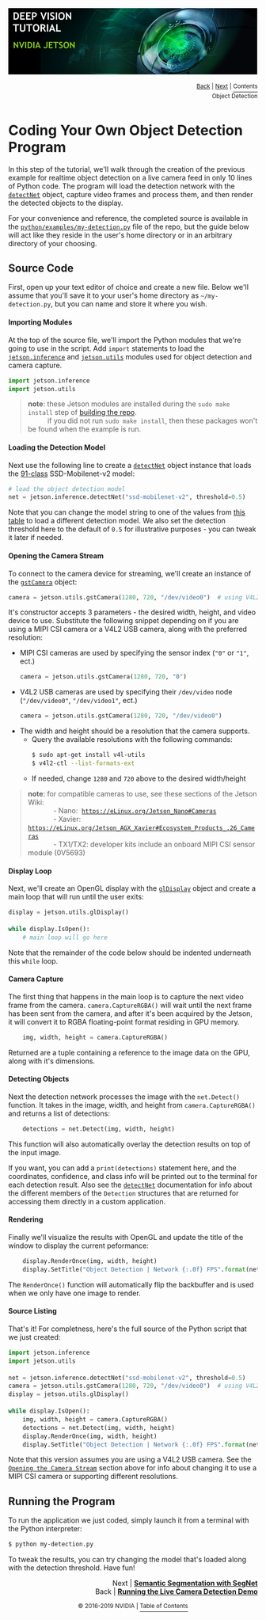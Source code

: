 <img src="https://github.com/dusty-nv/jetson-inference/raw/master/docs/images/deep-vision-header.jpg">
<p align="right"><sup><a href="detectnet-camera-2.md">Back</a> | <a href="segnet-console-2.md">Next</a> | </sup><a href="../README.md#hello-ai-world"><sup>Contents</sup></a>
<br/>
<sup>Object Detection</sup></p>

# Coding Your Own Object Detection Program

In this step of the tutorial, we'll walk through the creation of the previous example for realtime object detection on a live camera feed in only 10 lines of Python code.  The program will load the detection network with the [`detectNet`](https://rawgit.com/dusty-nv/jetson-inference/python/docs/html/python/jetson.inference.html#detectNet) object, capture video frames and process them, and then render the detected objects to the display.

For your convenience and reference, the completed source is available in the [`python/examples/my-detection.py`](../python/examples/my-detection.py) file of the repo, but the guide below will act like they reside in the user's home directory or in an arbitrary directory of your choosing.

## Source Code

First, open up your text editor of choice and create a new file.  Below we'll assume that you'll save it to your user's home directory as `~/my-detection.py`, but you can name and store it where you wish.

#### Importing Modules

At the top of the source file, we'll import the Python modules that we're going to use in the script.  Add `import` statements to load the [`jetson.inference`](https://rawgit.com/dusty-nv/jetson-inference/python/docs/html/python/jetson.inference.html) and [`jetson.utils`](https://rawgit.com/dusty-nv/jetson-inference/python/docs/html/python/jetson.utils.html) modules used for object detection and camera capture.

``` python
import jetson.inference
import jetson.utils
```

> **note**:  these Jetson modules are installed during the `sudo make install` step of [building the repo](building-repo-2.md#compiling-the-project).  
> &nbsp;&nbsp;&nbsp;&nbsp;&nbsp;&nbsp;&nbsp;&nbsp;&nbsp;&nbsp;if you did not run `sudo make install`, then these packages won't be found when the example is run.  

#### Loading the Detection Model

Next use the following line to create a [`detectNet`](https://rawgit.com/dusty-nv/jetson-inference/python/docs/html/python/jetson.inference.html#detectNet) object instance that loads the [91-class](../data/networks/ssd_coco_labels.txt) SSD-Mobilenet-v2 model:

``` python
# load the object detection model
net = jetson.inference.detectNet("ssd-mobilenet-v2", threshold=0.5)
```

Note that you can change the model string to one of the values from [this table](detectnet-console-2.md#pre-trained-detection-models-available) to load a different detection model.  We also set the detection threshold here to the default of `0.5` for illustrative purposes - you can tweak it later if needed.

#### Opening the Camera Stream

To connect to the camera device for streaming, we'll create an instance of the [`gstCamera`](https://rawgit.com/dusty-nv/jetson-inference/pytorch/docs/html/python/jetson.utils.html#gstCamera) object:

``` python
camera = jetson.utils.gstCamera(1280, 720, "/dev/video0")  # using V4L2
```

It's constructor accepts 3 parameters - the desired width, height, and video device to use.  Substitute the following snippet depending on if you are using a MIPI CSI camera or a V4L2 USB camera, along with the preferred resolution:

- MIPI CSI cameras are used by specifying the sensor index (`"0"` or `"1"`, ect.)  
	``` python
	camera = jetson.utils.gstCamera(1280, 720, "0")
	```
- V4L2 USB cameras are used by specifying their `/dev/video` node (`"/dev/video0"`, `"/dev/video1"`, ect.)  
	``` python
	camera = jetson.utils.gstCamera(1280, 720, "/dev/video0")
	```
- The width and height should be a resolution that the camera supports.
     - Query the available resolutions with the following commands:  
          ``` bash
          $ sudo apt-get install v4l-utils
          $ v4l2-ctl --list-formats-ext
          ```
	- If needed, change `1280` and `720` above to the desired width/height

> **note**:  for compatible cameras to use, see these sections of the Jetson Wiki: <br/>
> &nbsp;&nbsp;&nbsp;&nbsp;&nbsp;&nbsp;&nbsp;&nbsp;&nbsp;&nbsp;&nbsp;&nbsp;&nbsp;- Nano:&nbsp;&nbsp;[`https://eLinux.org/Jetson_Nano#Cameras`](https://elinux.org/Jetson_Nano#Cameras) <br/>
> &nbsp;&nbsp;&nbsp;&nbsp;&nbsp;&nbsp;&nbsp;&nbsp;&nbsp;&nbsp;&nbsp;&nbsp;&nbsp;- Xavier:  [`https://eLinux.org/Jetson_AGX_Xavier#Ecosystem_Products_.26_Cameras`](https://elinux.org/Jetson_AGX_Xavier#Ecosystem_Products_.26_Cameras) <br/>
> &nbsp;&nbsp;&nbsp;&nbsp;&nbsp;&nbsp;&nbsp;&nbsp;&nbsp;&nbsp;&nbsp;&nbsp;&nbsp;- TX1/TX2:  developer kits include an onboard MIPI CSI sensor module (0V5693)<br/>

#### Display Loop

Next, we'll create an OpenGL display with the [`glDisplay`](https://rawgit.com/dusty-nv/jetson-inference/pytorch/docs/html/python/jetson.utils.html#glDisplay) object and create a main loop that will run until the user exits:

``` python
display = jetson.utils.glDisplay()

while display.IsOpen():
	# main loop will go here
```

Note that the remainder of the code below should be indented underneath this `while` loop.

#### Camera Capture

The first thing that happens in the main loop is to capture the next video frame from the camera.  `camera.CaptureRGBA()` will wait until the next frame has been sent from the camera, and after it's been acquired by the Jetson, it will convert it to RGBA floating-point format residing in GPU memory.

``` python
	img, width, height = camera.CaptureRGBA()
```

Returned are a tuple containing a reference to the image data on the GPU, along with it's dimensions.

#### Detecting Objects

Next the detection network processes the image with the `net.Detect()` function.  It takes in the image, width, and height from `camera.CaptureRGBA()` and returns a list of detections:

``` python
	detections = net.Detect(img, width, height)
```

This function will also automatically overlay the detection results on top of the input image.

If you want, you can add a `print(detections)` statement here, and the coordinates, confidence, and class info will be printed out to the terminal for each detection result.  Also see the [`detectNet`](https://rawgit.com/dusty-nv/jetson-inference/python/docs/html/python/jetson.inference.html#detectNet) documentation for info about the different members of the `Detection` structures that are returned for accessing them directly in a custom application.

#### Rendering

Finally we'll visualize the results with OpenGL and update the title of the window to display the current peformance:

``` python
	display.RenderOnce(img, width, height)
	display.SetTitle("Object Detection | Network {:.0f} FPS".format(net.GetNetworkFPS()))
```

The `RenderOnce()` function will automatically flip the backbuffer and is used when we only have one image to render.

#### Source Listing

That's it!  For completness, here's the full source of the Python script that we just created:

``` python
import jetson.inference
import jetson.utils

net = jetson.inference.detectNet("ssd-mobilenet-v2", threshold=0.5)
camera = jetson.utils.gstCamera(1280, 720, "/dev/video0")  # using V4L2
display = jetson.utils.glDisplay()

while display.IsOpen():
	img, width, height = camera.CaptureRGBA()
	detections = net.Detect(img, width, height)
	display.RenderOnce(img, width, height)
	display.SetTitle("Object Detection | Network {:.0f} FPS".format(net.GetNetworkFPS()))
```

Note that this version assumes you are using a V4L2 USB camera.  See the [`Opening the Camera Stream`](#opening-the-camera-stream) section above for info about changing it to use a MIPI CSI camera or supporting different resolutions.

## Running the Program

To run the application we just coded, simply launch it from a terminal with the Python interpreter:

``` bash
$ python my-detection.py
```

To tweak the results, you can try changing the model that's loaded along with the detection threshold.  Have fun!

<p align="right">Next | <b><a href="segnet-console-2.md">Semantic Segmentation with SegNet</a></b>
<br/>
Back | <b><a href="detectnet-camera-2.md">Running the Live Camera Detection Demo</a></p>
</b><p align="center"><sup>© 2016-2019 NVIDIA | </sup><a href="../README.md#hello-ai-world"><sup>Table of Contents</sup></a></p>
